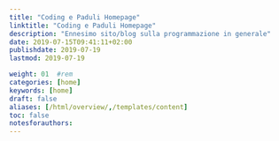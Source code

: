 ```yaml
---
title: "Coding e Paduli Homepage"
linktitle: "Coding e Paduli Homepage"
description: "Ennesimo sito/blog sulla programmazione in generale"
date: 2019-07-15T09:41:11+02:00
publishdate: 2019-07-19
lastmod: 2019-07-19

weight: 01	#rem
categories: [home]
keywords: [home]
draft: false
aliases: [/html/overview/,/templates/content]
toc: false
notesforauthors:
---
```

